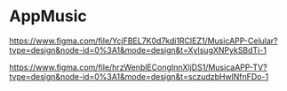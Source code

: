 # AppMusic
https://www.figma.com/file/YcjFBEL7K0d7kdi1RClEZ1/MusicAPP-Celular?type=design&node-id=0%3A1&mode=design&t=XyIsugXNPykSBdTi-1

https://www.figma.com/file/hrzWenblECongInnXljDS1/MusicaAPP-TV?type=design&node-id=0%3A1&mode=design&t=sczudzbHwlNfnFDo-1

